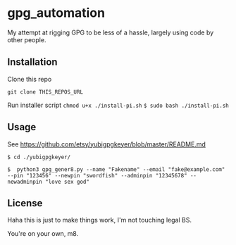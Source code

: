 # gpg_automation
My attempt at rigging GPG to be less of a hassle, largely using code by other people.

## Installation
Clone this repo

`git clone THIS_REPOS_URL`

Run installer script
`chmod u+x ./install-pi.sh`
`$ sudo bash ./install-pi.sh`

## Usage
See https://github.com/etsy/yubigpgkeyer/blob/master/README.md

`$ cd ./yubigpgkeyer/`

`$  python3 gpg_gener8.py --name "Fakename" --email "fake@example.com" --pin "123456" --newpin "swordfish" --adminpin "12345678" --newadminpin "love sex god" `

## License
Haha this is just to make things work, I'm not touching legal BS.

You're on your own, m8.